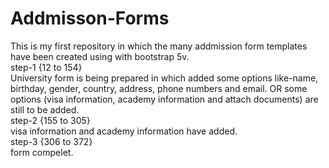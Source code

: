 # Addmisson-Forms
This is my first repository in which the many addmission form templates have been created using with bootstrap 5v.<br>
 step-1   {12 to 154} <br>
University form is being prepared in which added some options like-name, birthday, gender, country, address, phone numbers and email.
OR
some options (visa information, academy information and attach documents) are still to be added. <br>
  step-2    {155 to 305} <br>
visa information and academy information have added. <br>
step-3     {306 to 372} <br>
form compelet.
